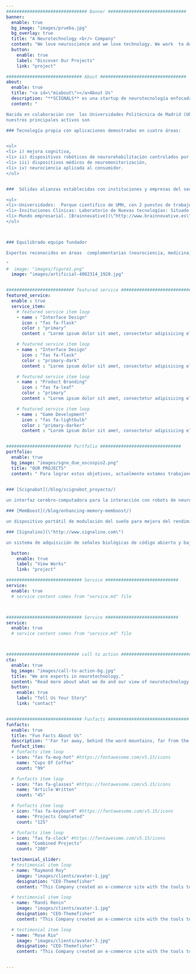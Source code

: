 ```yaml
---
############################### Banner ##############################
banner:
  enable: true
  bg_image: "images/prueba.jpg"
  bg_overlay: true
  title: "A Neurotechnology <br/> Company"
  content: "We love neuroscience and we love technology. We work  to deliver  the best possible solutions for improving healthy and injured brains"
  button:
    enable: true
    label: "Discover Our Projects"
    link: "project"

############################# About #################################
about:
  enable: true
  title: "<a id=\"miabout\"></a>About Us"
  description: "**SCIGNALS** es una startup de neurotecnología enfocada en la investigación, desarrollo y comercialización de tecnologías especializadas para registrar y procesar señales biomédicas en el campo de la salud y la neurociencia."
  content: "

Nacida en colaboración con  las Universidades Politécnica de Madrid (UPM) y Miguel Hernández de Elche (UMH), 
nuestros principales activos son 

### Tecnología propia con aplicaciones demostradas en cuatro áreas:


<ul>
<li> i) mejora cognitiva, 
<li> ii) dispositivos robóticos de neurorehabilitación controlados por brain computer interface (BCI), 
<li> iii) dispositivos médicos de neuromonitorización, 
<li> iv) neurociencia aplicada al consumidor.
</ul>


###  Sólidas alianzas establecidas con instituciones y empresas del sector que potencian su aplicación:

<ul>
<li>-Universidades:  Parque cientifico de UMH, con 2 puestos de trabajo, favorece colaboraciones con UMH.
<li>-Insituciones Clínicas: Laboratorio de Nuevas tecnologías: Situado en la Fundación Instituto San José, con 3 puestos de trabajo, permite el acceso a pacientes.
<li>-Mundo empresarial. [Brainnovative](\"http://www.brainnovative.es\"), una empresa especializada en consultoría para neurociencias orientadas al consumidor que utiliza nuestras soluciones tecnológicas individualizadas desarrolladas para 
</ul>



### Equilibrado equipo fundador

Expertos reconocidos en áreas  complementarias (neurociencia, medicina, ingeniería, operaciones y desarrollo de negocio), 

"
#  image: "images/figure1.png"
  image: "images/artificial-4082314_1920.jpg"


########################## featured service ############################
featured_service:
  enable : true
  service_item:
    # featured service item loop
    - name : "Interface Design"
      icon : "fas fa-flask"
      color : "primary"
      content : "Lorem ipsum dolor sit amet, consectetur adipisicing elit. Saepe enim impedit repudiandae omnis est temporibus."

    # featured service item loop
    - name : "Interface Design"
      icon : "fas fa-flask"
      color : "primary-dark"
      content : "Lorem ipsum dolor sit amet, consectetur adipisicing elit. Saepe enim impedit repudiandae omnis est temporibus."

    # featured service item loop
    - name : "Product Branding"
      icon : "fas fa-leaf"
      color : "primary"
      content : "Lorem ipsum dolor sit amet, consectetur adipisicing elit. Saepe enim impedit repudiandae omnis est temporibus."

    # featured service item loop
    - name : "Game Development"
      icon : "fas fa-lightbulb"
      color : "primary-darker"
      content : "Lorem ipsum dolor sit amet, consectetur adipisicing elit. Saepe enim impedit repudiandae omnis est temporibus."


######################### Portfolio ###############################
portfolio:
  enable: true
  bg_image: "images/sgno_due_oscospio2.png"
  title: "OUR PROJECTS"
  content: " Para lograr estos objetivos, actualmente estamos trabajando en diferentes proyectos:

	
### [Scignabot](/blog/scignabot_proyecto/)

un interfaz cerebro-computadora para la interacción con robots de neurorrehabilitación, desarrollado en el Laboratorio de Nuevas Tecnologías para la Neurorrehabilitación (Madrid, España), uniendo fuerzas con la [Fundación Instituto San José, ](http://fundacioninstitutosanjose.com/) perteneciente a la Orden de San Juan de Dios, y la empresa [iDRhA](\"http://www.idrha.es\"), una spin-off del [grupo de NeuroBioengeniering](\"bio.umh.es\") de la Universidad Miguel Hernández de Elche (Alicante, España).

### [MemBoost](/blog/enhancing-memory-memboost/) 

un dispositivo portátil de modulación del sueño para mejora del rendimiento intelectual 

### [Signalino](\"http://www.signalino.com\")

un sistema de adquisición de señales biológicas de código abierto y bajo costo basado en Arduino ([vea nuestra tienda](\"http://www.signalino.com/producto/signalino-kit-2/\"))"

  button:
    enable: true
    label: "View Works"
    link: "project"

############################# Service ############################
service:
  enable: true
  # service content comes from "service.md" file



############################# Service ############################
service:
  enable: true
  # service content comes from "service.md" file



############################ call to action ###########################
cta:
  enable: true
  bg_image: "images/call-to-action-bg.jpg"
  title: "We are experts in neurotechnology."
  content: "Read more about what we do and our view of neurotechnology field. Judge for yourself The work and results <br> we’ve achieved for other clients, and meet our highly experienced Team who just love to work hard."
  button:
    enable: true
    label: "Tell Us Your Story"
    link: "contact"


############################# Funfacts ###############################
funfacts:
  enable: true
  title: "Fun Facts About Us"
  description: "'Far far away, behind the word mountains, far from the countries Vokalia and Consonantia, <br> there live the blind texts. Separated they live in Bookmarksgrove right at the coast of the Semantics'"
  funfact_item:
  # funfacts item loop
  - icon: "fas fa-mug-hot" #https://fontawesome.com/v5.15/icons
    name: "Cups Of Coffee"
    count: "99"

  # funfacts item loop
  - icon: "fas fa-glasses" #https://fontawesome.com/v5.15/icons
    name: "Article Written"
    count: "45"

  # funfacts item loop
  - icon: "fas fa-keyboard" #https://fontawesome.com/v5.15/icons
    name: "Projects Completed"
    count: "125"

  # funfacts item loop
  - icon: "fas fa-clock" #https://fontawesome.com/v5.15/icons
    name: "Combined Projects"
    count: "200"

  testimonial_slider:
  # testimonial item loop
  - name: "Raymond Roy"
    image: "images/clients/avater-1.jpg"
    designation: "CEO-Themefisher"
    content: "This Company created an e-commerce site with the tools to make our business a success, with innovative ideas we feel that our site has unique elements that make us stand out from the crowd."

  # testimonial item loop
  - name: "Randi Renin"
    image: "images/clients/avater-1.jpg"
    designation: "CEO-Themefisher"
    content: "This Company created an e-commerce site with the tools to make our business a success, with innovative ideas we feel that our site has unique elements that make us stand out from the crowd."

  # testimonial item loop
  - name: "Rose Rio"
    image: "images/clients/avater-3.jpg"
    designation: "CEO-Themefisher"
    content: "This Company created an e-commerce site with the tools to make our business a success, with innovative ideas we feel that our site has unique elements that make us stand out from the crowd."


---
```

